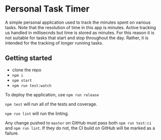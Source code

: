 # Personal Task Timer

A simple personal application used to track the minutes spent on various tasks. Note that the resolution of time in this app is minutes. Active tracking us handled in millisecnds but time is stored as minutes. For this reason it is not suitable for tasks that start and stop throughout the day. Rather, it is intended for the tracking of longer running tasks.

## Getting started

- clone the repo
- `npm i`
- `npm start`
- `npm run test:watch`

To deploy the application, use `npm run release`

`npm test` will run all of the tests and coverage.

`npm run lint` will run the linting.

Any change pushed to `master` on GitHub must pass both `npm run test:ci` and `npm run lint`. If they do not, the CI build on GitHub will be marked as a failure.
